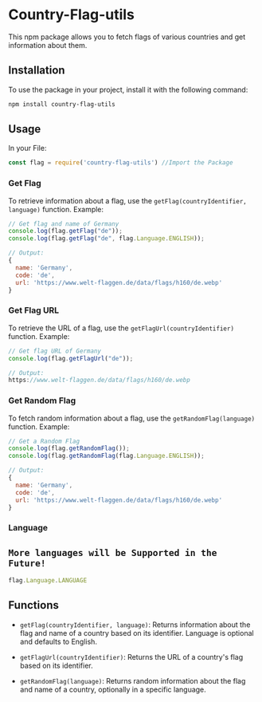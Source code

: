 # Country-Flag-utils

This npm package allows you to fetch flags of various countries and get information about them.

## Installation

To use the package in your project, install it with the following command:

```bash
npm install country-flag-utils
```

## Usage

In your File:

```javascript
const flag = require('country-flag-utils') //Import the Package
```

### Get Flag

To retrieve information about a flag, use the `getFlag(countryIdentifier, language)` function. Example:

```javascript
// Get flag and name of Germany
console.log(flag.getFlag("de"));
console.log(flag.getFlag("de", flag.Language.ENGLISH));

// Output:
{
  name: 'Germany',
  code: 'de',
  url: 'https://www.welt-flaggen.de/data/flags/h160/de.webp'
}
```

### Get Flag URL

To retrieve the URL of a flag, use the `getFlagUrl(countryIdentifier)` function. Example:

```javascript
// Get flag URL of Germany
console.log(flag.getFlagUrl("de"));

// Output:
https://www.welt-flaggen.de/data/flags/h160/de.webp
```

### Get Random Flag

To fetch random information about a flag, use the `getRandomFlag(language)` function. Example:

```javascript
// Get a Random Flag
console.log(flag.getRandomFlag());
console.log(flag.getRandomFlag(flag.Language.ENGLISH));

// Output:
{
  name: 'Germany',
  code: 'de',
  url: 'https://www.welt-flaggen.de/data/flags/h160/de.webp'
}
```

### Language
`More languages will be Supported in the Future!`
---
```javascript
flag.Language.LANGUAGE
```

## Functions

- `getFlag(countryIdentifier, language)`: Returns information about the flag and name of a country based on its identifier. Language is optional and defaults to English.

- `getFlagUrl(countryIdentifier)`: Returns the URL of a country's flag based on its identifier.

- `getRandomFlag(language)`: Returns random information about the flag and name of a country, optionally in a specific language.
```
